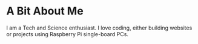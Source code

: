 # A Bit About Me

I am a Tech and Science enthusiast. I love coding, either building websites or projects using Raspberry Pi single-board PCs.




